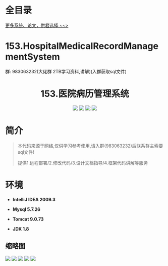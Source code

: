 # 全目录

[更多系统、论文，供君选择 ~~>](https://www.yuque.com/wisebit/blog)
# 153.HospitalMedicalRecordManagementSystem

<p>群: 983063232(大佬群 2TB学习资料,讲解)(入群获取sql文件)</p>

<p><h1 align="center">153.医院病历管理系统</h1></p>


<p align="center">
	<img src="https://img.shields.io/badge/jdk-1.8-orange.svg"/>
    <img src="https://img.shields.io/badge/spring-5.x-lightgrey.svg"/>
    <img src="https://img.shields.io/badge/springmvc-3.x-blue.svg"/>
    <img src="https://img.shields.io/badge/mybatis-5.x-yellow.svg"/>
</p>

# 简介


> 本代码来源于网络,仅供学习参考使用,请入群(983063232)后联系群主索要sql文件!
>
> 提供1.远程部署/2.修改代码/3.设计文档指导/4.框架代码讲解等服务


# 环境

- <b>IntelliJ IDEA 2009.3</b>

- <b>Mysql 5.7.26</b>

- <b>Tomcat 9.0.73</b>

- <b>JDK 1.8</b>




## 缩略图


![](https://bitwise.oss-cn-heyuan.aliyuncs.com/2024/9/10/63d20fc4-86f6-4753-be14-e16bfdfd83b1.png)
![](https://bitwise.oss-cn-heyuan.aliyuncs.com/2024/9/10/5881e5f7-0d37-408e-8734-dabcc15dceb0.png)
![](https://bitwise.oss-cn-heyuan.aliyuncs.com/2024/9/10/5e8f7471-7c81-4c7f-a4d5-ef0197a05131.png)
![](https://bitwise.oss-cn-heyuan.aliyuncs.com/2024/9/10/56771f85-cdc7-47bd-a642-f2d0c91e2ddc.png)
![](https://bitwise.oss-cn-heyuan.aliyuncs.com/2024/9/10/9b0de7d8-ed3b-4a3a-8d69-0933a2f25a85.png)



